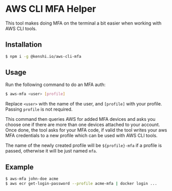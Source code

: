 # AWS CLI MFA Helper

This tool makes doing MFA on the terminal a bit easier when working with AWS CLI tools.

## Installation

```bash
$ npm i -g @kenshi.io/aws-cli-mfa
```

## Usage

Run the following command to do an MFA auth:

```bash
$ aws-mfa <user> [profile]
```

Replace `<user>` with the name of the user, and `[profile]` with your profile.
Passing `profile` is not required.

This command then queries AWS for added MFA devices and asks you choose one if there
are more than one devices attached to your account. Once done, the tool asks for your
MFA code, if valid the tool writes your aws MFA credentials to a new profile which can
be used with AWS CLI tools.

The name of the newly created profile will be `${profile}-mfa` if a profile is passed,
otherwise it will be just named `mfa`.

## Example

```bash
$ aws-mfa john-doe acme
$ aws ecr get-login-password --profile acme-mfa | docker login ...
```
